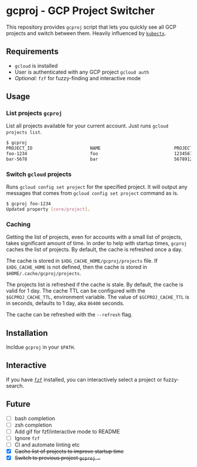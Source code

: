 # gcproj - GCP Project Switcher

This repository provides `gcproj` script that lets you quickly see all GCP
projects and switch between them. Heavily influenced by [`kubectx`](https://github.com/ahmetb/kubectx).

## Requirements

- `gcloud` is installed
- User is authenticated with any GCP project `gcloud auth`
- _Optional:_ `fzf` for fuzzy-finding and interactive mode

## Usage

### List projects `gcproj`

List all projects available for your current account. Just runs
`gcloud projects list`.

```bash
$ gcproj
PROJECT_ID                      NAME                            PROJECT_NUMBER
foo-1234                        foo                             123456789
bar-5678                        bar                             567891234
```

### Switch `gcloud` projects

Runs `gcloud config set project` for the specified project. It will output any
messages that comes from `gcloud config set project` command as is.

```bash
$ gcproj foo-1234
Updated property [core/project].
```

### Caching

Getting the list of projects, even for accounts with a small list of projects,
takes significant amount of time. In order to help with startup times, `gcproj`
caches the list of projects. By default, the cache is refreshed once a day.

The cache is stored in `$XDG_CACHE_HOME/gcproj/projects` file. If `$XDG_CACHE_HOME`
is not defined, then the cache is stored in `$HOME/.cache/gcproj/projects`.

The projects list is refreshed if the cache is stale. By default, the cache is
valid for 1 day. The cache TTL can be configured with the `$GCPROJ_CACHE_TTL`,
environment variable. The value of `$GCPROJ_CACHE_TTL` is in seconds, defaults
to 1 day, aka `86400` seconds.

The cache can be refreshed with the `--refresh` flag.

## Installation

Incldue `gcproj` in your `$PATH`.

## Interactive

If you have [`fzf`](https://github.com/junegunn/fzf) installed, you can
interactively select a project or fuzzy-search.

## Future

- [ ] bash completion
- [ ] zsh completion
- [ ] Add gif for fzf/interactive mode to README
- [ ] Ignore `fzf`
- [ ] CI and automate linting etc
- [x] ~~Cache list of projects to improve startup time~~
- [x] ~~Switch to previous project `gcproj -`~~
